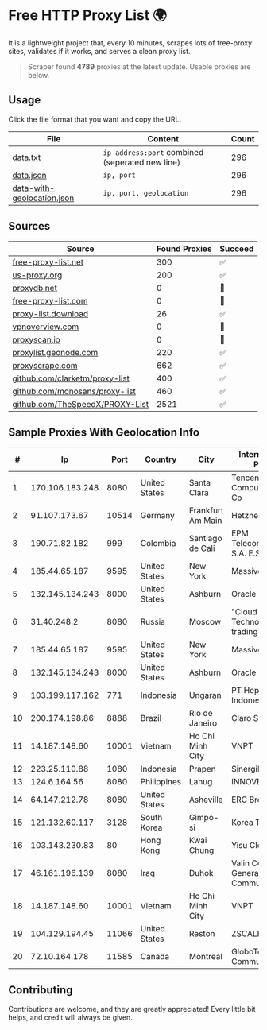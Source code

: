 
# Free HTTP Proxy List 🌍

It is a lightweight project that, every 10 minutes, scrapes lots of free-proxy sites, validates if it works, and serves a clean proxy list.


> Scraper found **4789** proxies at the latest update. Usable proxies are below.

## Usage

Click the file format that you want and copy the URL.


|File|Content|Count|
|----|-------|-----|
|[data.txt](https://raw.githubusercontent.com/themiralay/Proxy-List-World/master/data.txt)|`ip_address:port` combined (seperated new line)|296|
|[data.json](https://raw.githubusercontent.com/themiralay/Proxy-List-World/master/data.json)|`ip, port`|296|
|[data-with-geolocation.json](https://raw.githubusercontent.com/themiralay/Proxy-List-World/master/data-with-geolocation.json)|`ip, port, geolocation`|296|

## Sources

|Source|Found Proxies|Succeed|
|------|-------------|-------|
|[free-proxy-list.net](https://free-proxy-list.net)|300|✅|
|[us-proxy.org](https://www.us-proxy.org)|200|✅|
|[proxydb.net](http://proxydb.net)|0|🚫|
|[free-proxy-list.com](https://free-proxy-list.com/?page=&port=&type%5B%5D=http&type%5B%5D=https&up_time=0&search=Search)|0|🚫|
|[proxy-list.download](https://www.proxy-list.download/HTTP)|26|✅|
|[vpnoverview.com](https://vpnoverview.com/privacy/anonymous-browsing/free-proxy-servers)|0|🚫|
|[proxyscan.io](https://www.proxyscan.io)|0|🚫|
|[proxylist.geonode.com](https://proxylist.geonode.com/api/proxy-list?limit=300&page=1&sort_by=lastChecked&sort_type=desc&protocols=http,https)|220|✅|
|[proxyscrape.com](https://api.proxyscrape.com/v2/?request=displayproxies&protocol=http&timeout=10000&country=all&ssl=all&anonymity=all)|662|✅|
|[github.com/clarketm/proxy-list](https://raw.githubusercontent.com/clarketm/proxy-list/master/proxy-list-raw.txt)|400|✅|
|[github.com/monosans/proxy-list](https://raw.githubusercontent.com/monosans/proxy-list/main/proxies/http.txt)|460|✅|
|[github.com/TheSpeedX/PROXY-List](https://raw.githubusercontent.com/TheSpeedX/PROXY-List/master/http.txt)|2521|✅|


## Sample Proxies With Geolocation Info

|#|Ip|Port|Country|City|Internet Service Provider|
|-|--|----|-------|----|-------------------------|
|1|170.106.183.248|8080|United States|Santa Clara|Tencent Cloud Computing (Beijing) Co|
|2|91.107.173.67|10514|Germany|Frankfurt Am Main|Hetzner Online AG|
|3|190.71.82.182|999|Colombia|Santiago de Cali|EPM Telecomunicaciones S.A. E.S.P|
|4|185.44.65.187|9595|United States|New York|Massivegrid LTD|
|5|132.145.134.243|8000|United States|Ashburn|Oracle Corporation|
|6|31.40.248.2|8080|Russia|Moscow|"Cloud Technologies" LLC trading as Cloud.ru|
|7|185.44.65.187|9595|United States|New York|Massivegrid LTD|
|8|132.145.134.243|8000|United States|Ashburn|Oracle Corporation|
|9|103.199.117.162|771|Indonesia|Ungaran|PT Hepra Teknologi Indonesia|
|10|200.174.198.86|8888|Brazil|Rio de Janeiro|Claro S.A|
|11|14.187.148.60|10001|Vietnam|Ho Chi Minh City|VNPT|
|12|223.25.110.88|1080|Indonesia|Prapen|SinergiNet|
|13|124.6.164.56|8080|Philippines|Lahug|INNOVE|
|14|64.147.212.78|8080|United States|Asheville|ERC Broadband|
|15|121.132.60.117|3128|South Korea|Gimpo-si|Korea Telecom|
|16|103.143.230.83|80|Hong Kong|Kwai Chung|Yisu Cloud LTD|
|17|46.161.196.139|8080|Iraq|Duhok|Valin Company for General Trading and Communication LTD|
|18|14.187.148.60|10001|Vietnam|Ho Chi Minh City|VNPT|
|19|104.129.194.45|11066|United States|Reston|ZSCALER, INC.|
|20|72.10.164.178|11585|Canada|Montreal|GloboTech Communications|



## Contributing

Contributions are welcome, and they are greatly appreciated! Every
little bit helps, and credit will always be given.

